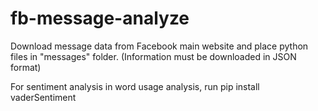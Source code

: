 # fb-message-analyze

Download message data from Facebook main website and place python files in "messages" folder.
(Information must be downloaded in JSON format)

For sentiment analysis in word usage analysis, run
pip install vaderSentiment
